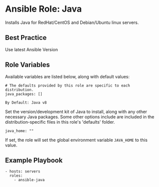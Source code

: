 # Ansible Role: Java

Installs Java for RedHat/CentOS and Debian/Ubuntu linux servers.

## Best Practice 

Use latest Ansible Version

## Role Variables

Available variables are listed below, along with default values:

    # The defaults provided by this role are specific to each distribution.
    java_packages: []
    
    By Default: Java v8

Set the version/development kit of Java to install, along with any other necessary Java packages. Some other options include are included in the distribution-specific files in this role's 'defaults' folder.

    java_home: ""

If set, the role will set the global environment variable `JAVA_HOME` to this value.

## Example Playbook

    - hosts: servers
      roles:
        - ansible-java
